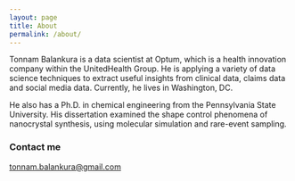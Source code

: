 ```yaml
---
layout: page
title: About
permalink: /about/
---
```


Tonnam Balankura is a data scientist at Optum, which is a health innovation company within the UnitedHealth Group.
He is applying a variety of data science techniques to extract useful insights from clinical data, claims data and social media data.
Currently, he lives in Washington, DC.

He also has a Ph.D. in chemical engineering from the Pennsylvania State University.
His dissertation examined the shape control phenomena of nanocrystal synthesis, using molecular simulation and rare-event sampling.

### Contact me

[tonnam.balankura@gmail.com](mailto:tonnam.balankura@gmail.com)